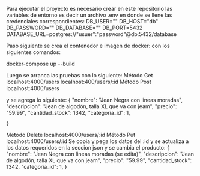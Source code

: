 Para ejecutar el proyecto es necesario crear en este repositorio las variables de entorno 
es decir un archivo .env en donde se llene las credenciales correspondientes:
DB_USER=""
DB_HOST="db"
DB_PASSWORD=""
DB_DATABASE=""
DB_PORT=5432
DATABASE_URL=postgres://"usuer":"password"@db:5432/database

Paso siguiente se crea el contenedor e imagen de docker:
con los siguientes comandos:

docker-compose up --build

Luego se arranca las pruebas con lo siguiente:
Método Get
localhost:4000/users
localhost:400/users/:id
Método Post
localhost:4000/users

y se agrega lo siguiente:
 {
        "nombre": "Jean Negra con lineas moradas",
        "descripcion": "Jean de algodón, talla XL que va con jeam",
        "precio": "59.99",
        "cantidad_stock": 1342,
        "categoria_id": 1,
        
    }
Método Delete
localhost:4000/users/:id
Método Put
localhost:4000/users/:id
Se copia y pega los datos del :id y se actualiza  a los datos requeridos en la seccion json
y se cambia el producto:
{
        "nombre": "Jean Negra con lineas moradas (se edita)",
        "descripcion": "Jean de algodón, talla XL que va con jeam",
        "precio": "59.99",
        "cantidad_stock": 1342,
        "categoria_id": 1,
}